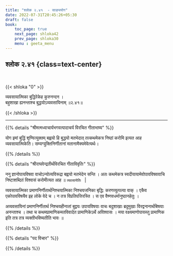 ```yaml
---
title: "श्लोक २.४१  - साङ्ययोग"
date: 2022-07-31T20:45:26+05:30
draft: false
book:
    toc_page: true
    next_page: shloka42
    prev_page: shloka30
    menu : geeta_menu
---
```




## श्लोक २.४१ {class=text-center}

<br/>

{{< shloka  "0"  >}}

व्यवसायात्मिका बुद्धिरेकेह कुरुनन्दन ।  
बहुशाखा ह्यनन्ताश्च बुद्धयोऽव्यवसायिनाम्  ॥२.४१॥

{{< /shloka >}}

---


{{% details "श्रीमत्मध्वाचार्यभगवत्पादाचर्य विरचित  गीताभाष्य" %}}

योग इमां बुद्धिं शृण्वित्युक्तम् बह्वयो हि बुद्धयो मतभेदात् तत्कथमेकत्र निष्ठां करोमि इत्यत आह व्यवसायात्मिकेति। सम्यग्युक्तिनिर्णीतानां मतानामैक्यमेवेत्यर्थः।

{{% /details %}}



{{% details "श्रीराघवेन्द्रतीर्थविरचित गीताविवृतिः" %}}

ननु ज्ञानोपायविषवा वाचोऽन्योत्यविरूद्रा बह्वयो मतभेदेन सन्ति ।
अतः कथमेकत्र स्वदीयायामेवोपावविषववाचि निष्टाशब्दितं विश्वासं
करोमीत्यत आह ॥  `व्यवसायेतिः ` | 

व्यवसायात्मिका प्रमाणनिर्णीतार्थनिश्चयात्मिका निश्चयजनिका बृद्धि: करणव्युत्पत्या  वाक्‌ । एकैव एकोपावविषयैव इह लोके वेदे च । न तत्र विप्रतिपत्तिरस्ति । स एव
वैष्णवधर्मानुष्ठानहेतुः । 

अव्यवसायिनां प्रमाणनिर्णीतार्थ निश्चयहीनातां बुद्वयः
उपायविषयाः वाचः बदुशाखाः ब्रदुमुखाः विरद्वनानार्थबिषयाः  अनन्ताश्च ।
तथा च  कथमप्रामाणिकमतविवादेत  प्रामाणिकेऽर्थे अविश्वासः ।  मया
वक्ष्यमाणोपायस्तु प्रामाणिक  इति तत्र तत्र व्यक्तीभविष्यतीति भावः  ॥


{{% /details %}}



{{% details "पद विचार" %}}


{{% /details %}}
